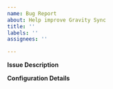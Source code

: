 ```yaml
---
name: Bug Report
about: Help improve Gravity Sync
title: ''
labels: ''
assignees: ''

---
```

<!-- Unless you have identified a specifc flaw in the code or execution of the script that is repeatable, please start with a Discussion and then if asked, it can be esclated to a bug report here. Be sure to attach a screenshot of the issue, code snippts, any relevant logging. -->

**Issue Description**

**Configuration Details**
